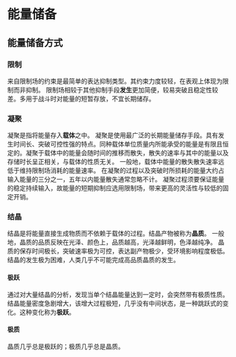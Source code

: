# 能量储备
## 能量储备方式
### 限制
来自限制场的约束是最简单的表达抑制类型。其约束力度较轻，在表观上体现为限制而非抑制。
限制场相较于其他抑制手段**发生**更加简便，较易突破且稳定性较差。多用于战斗时对能量的短暂存放，不宜长期储存。
### 凝聚
凝聚是指将能量存入**载体**之中。
凝聚是使用最广泛的长期能量储存手段。具有发生时间长、突破可控性强的特点。同种载体单位质量内所能承受的能量是有限且恒定的。凝聚于载体中的能量会随时间的推移而散失，散失的速率与其中的能量以及存储时长呈正相关，与载体的性质无关。
一般地，载体中能量的散失散失速率远低于维持限制场消耗的能量速率。
在凝聚的过程以及突破时所损耗的能量大约占输入能量的三分之一，五年以内能量散失通常忽略不计。
凝聚过程须要保证能量的稳定持续输入，故能量的短期抑制应选用限制场，带来更高的灵活性与较低的固定开销。
### 结晶
结晶是将能量直接生成物质而不依赖于载体的过程。结晶产物被称为**晶质**。
一般地，晶质的品质反映在光泽、颜色上，品质越高，光泽越鲜明，色泽越纯净。
晶质的保存时间极长，突破速率极为可控，表达副产物极少，受环境影响程度极低。
结晶的发生极为困难，人类几乎不可能完成高品质晶质的发生。
#### 极跃
通过对大量结晶的分析，发现当单个结晶能量达到一定时，会突然带有极质性质。结晶能量密度急剧增大，该增大过程极短，几乎没有中间状态，是一种跳跃式的变化。这种变化称为**极跃**。
#### 极质
晶质几乎总是极跃的；极质几乎总是晶质。